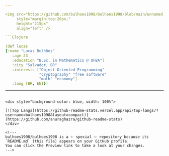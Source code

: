 ```yaml
---

<img src="https://github.com/bulhoes1998/bulhoes1998/blob/main/unnamed.gif"
     style="margin-top:20px;"
     height="215px"
     align="left" />

```Clojure

(def lucas
{:name "Lucas Bulhões"
   :age 23
   :education "B.Sc. in Mathematics @ UFBA"]
   :city "Salvador, BR"
   :interests ["Object Oriented Programming" 
               "cryptography" "free software" 
               "math" "economy"]
   :lang [BR, EN]})

```

---
```

<div style="background-color: blue, width: 100%">

[![Top Langs](https://github-readme-stats.vercel.app/api/top-langs/?username=bulhoes1998&layout=compact)](https://github.com/anuraghazra/github-readme-stats)
</div>

<!---
bulhoes1998/bulhoes1998 is a ✨ special ✨ repository because its `README.md` (this file) appears on your GitHub profile.
You can click the Preview link to take a look at your changes.
--->
